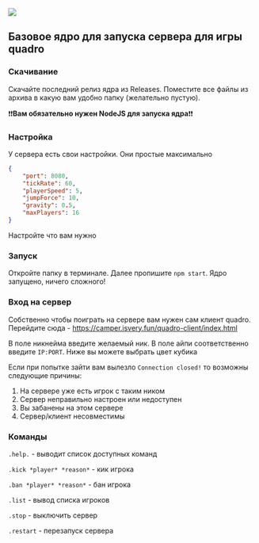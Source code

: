 <img src="https://i.ibb.co/ZpnjFZyb/banner.png">

## Базовое ядро для запуска сервера для игры quadro
### Скачивание
Скачайте последний релиз ядра из Releases. Поместите все файлы из архива в какую вам удобно папку (желательно пустую).

❗❗**Вам обязательно нужен NodeJS для запуска ядра**❗❗

### Настройка
У сервера есть свои настройки. Они простые максимально

```json
{
    "port": 8080,
    "tickRate": 60,
    "playerSpeed": 5,
    "jumpForce": 10,
    "gravity": 0.5,
    "maxPlayers": 16
}
```

Настройте что вам нужно
### Запуск
Откройте папку в терминале. Далее пропишите `npm start`. Ядро запущено, ничего сложного!
### Вход на сервер
Собственно чтобы поиграть на сервере вам нужен сам клиент quadro. Перейдите сюда - https://camper.isvery.fun/quadro-client/index.html

В поле никнейма введите желаемый ник. В поле айпи соответственно введите `IP:PORT`. Ниже вы можете выбрать цвет кубика

Если при попытке зайти вам вылезло `Connection closed!` то возможны следующие причины:
1. На сервере уже есть игрок с таким ником
2. Сервер неправильно настроен или недоступен
3. Вы забанены на этом сервере
4. Сервер/клиент несовместимы

### Команды
`.help.` - выводит список доступных команд

`.kick *player* *reason*` - кик игрока

`.ban *player* *reason*` - бан игрока

`.list` - вывод списка игроков

`.stop` - выключить сервер

`.restart` - перезапуск сервера
